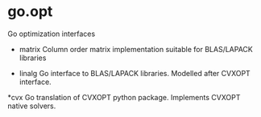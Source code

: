 go.opt
======

Go optimization interfaces

* matrix
	Column order matrix implementation suitable for BLAS/LAPACK libraries

* linalg
	Go interface to BLAS/LAPACK libraries. Modelled after CVXOPT interface.

*cvx
	Go translation of CVXOPT python package. Implements CVXOPT native solvers.

